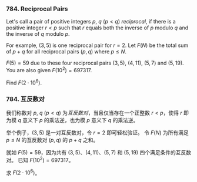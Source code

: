 ### 784. Reciprocal Pairs

Let's call a pair of positive integers $p$, $q$ ($p \lt q$) *reciprocal*, if there is a positive integer $r\lt p$ such that $r$ equals both the inverse of $p$ modulo $q$ and the inverse of $q$ modulo $p$.

For example, $(3,5)$ is one reciprocal pair for $r=2$.
Let $F(N)$ be the total sum of $p+q$ for all reciprocal pairs $(p,q)$ where $p \le N$.

$F(5)=59$ due to these four reciprocal pairs $(3,5)$, $(4,11)$, $(5,7)$ and $(5,19)$.
You are also given $F(10^2) = 697317$.

Find $F(2\cdot 10^6)$.

### 784. 互反数对

我们称数对 $p$, $q$ ($p \lt q$) 为*互反数对*，当且仅当存在一个正整数 $r < p$，使得 $r$ 即为模 $q$ 意义下 $p$ 的乘法逆，也为模 $p$ 意义下 $q$ 的乘法逆。

举个例子，$(3,5)$ 是一对互反数对，令 $r=2$ 即可轻松验证。
令 $F(N)$ 为所有满足 $p \le N$ 的互反数对 $(p,q)$ 的 $p+q$ 之和。

就如 $F(5)=59$，因为共有 $(3,5)$、$(4,11)$、$(5,7)$ 和 $(5,19)$ 四个满足条件的互反数对。
已知 $F(10^2) = 697317$。

求 $F(2\cdot 10^6)$。